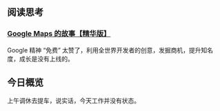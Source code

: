 ## 阅读思考

### [Google Maps 的故事【精华版】](https://mp.weixin.qq.com/s?__biz=MzA3MDMwOTcwMg==&mid=2650006958&idx=1&sn=7f91d56c1ae69bb17b75fdad6ccfaf8a)

Google 精神 “免费” 太赞了，利用全世界开发者的创意，发掘商机，提升知名度，成长是没有上线的。

## 今日概览

上午调休去提车，说实话，今天工作并没有状态。
